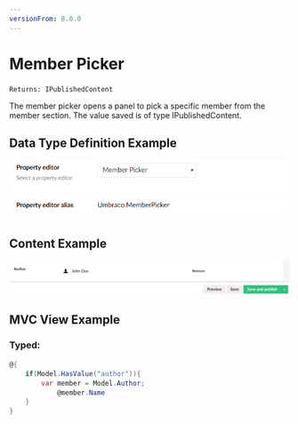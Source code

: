 ```yaml
---
versionFrom: 8.0.0
---
```


# Member Picker

`Returns: IPublishedContent`

The member picker opens a panel to pick a specific member from the member section. The value saved is of type IPublishedContent.

## Data Type Definition Example

![Media Picker Data Type Definition](images/Member-Picker-DataType-v8.png)

## Content Example 

![Member Picker Content](images/Member-Picker-Content-v8.png)

## MVC View Example

### Typed:

```csharp
@{
    if(Model.HasValue("author")){
        var member = Model.Author;
            @member.Name
    }
}
```
